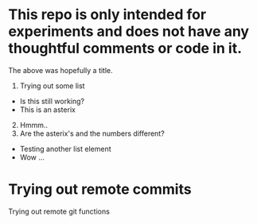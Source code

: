 This repo is only intended for experiments and does not have any thoughtful comments or code in it.
====

The above was hopefully a title. 

1. Trying out some list
* Is this still working?
* This is an asterix
2. Hmmm..
3. Are the asterix's and the numbers different?
- Testing another list element
- Wow ...

# Trying out remote commits
Trying out remote git functions
